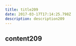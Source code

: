 ```yaml
---
title: title209
date: 2017-03-17T17:14:25.798Z
description: description209
---
```


## content209
  

